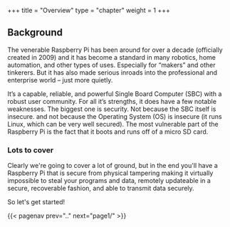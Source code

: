 +++
title = "Overview"
type = "chapter"
weight = 1
+++

## Background

The venerable Raspberry Pi has been around for over a decade (officially created in 2009) and it has become a standard in many robotics, home automation, and other types of uses. Especially for “makers” and other tinkerers. But it has also made serious inroads into the professional and enterprise world – just more quietly.

It’s a capable, reliable, and powerful Single Board Computer (SBC) with a robust user community. For all it’s strengths, it does have a few notable weaknesses. The biggest one is security. Not because the SBC itself is insecure. and not because the Operating System (OS) is insecure (it runs Linux, which can be very well secured). The most vulnerable part of the Raspberry Pi is the fact that it boots and runs off of a micro SD card.



### Lots to cover

Clearly we're going to cover a lot of ground, but in the end you'll have a Raspberry Pi that is secure from physical tampering making it virtually impossible to steal your programs and data, remotely updateable in a secure, recoverable fashion, and able to transmit data securely.

So let's get started!

{{< pagenav prev=".." next="page1/" >}}
